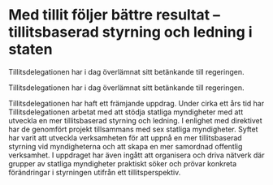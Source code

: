 # Med tillit följer bättre resultat – tillitsbaserad styrning och ledning i staten

Tillitsdelegationen har i dag överlämnat sitt betänkande till regeringen.

Tillitsdelegationen har i dag överlämnat sitt betänkande till regeringen.

Tillitsdelegationen har haft ett främjande uppdrag. Under cirka ett års tid har Tillitsdelegationen arbetat med att stödja statliga myndigheter med att utveckla en mer tillitsbaserad styrning och ledning. I enlighet med direktivet har de genomfört projekt tillsammans med sex statliga myndigheter. Syftet har varit att utveckla verksamheten för att uppnå en mer tillitsbaserad styrning vid myndigheterna och att skapa en mer samordnad offentlig verksamhet. I uppdraget har även ingått att organisera och driva nätverk där grupper av statliga myndigheter praktiskt söker och prövar konkreta förändringar i styrningen utifrån ett tillitsperspektiv.
